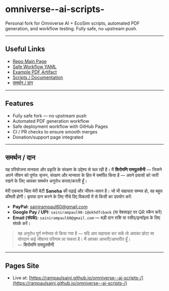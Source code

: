 # omniverse--ai-scripts-

Personal fork for Omniverse AI + EcoSim scripts, automated PDF generation, and workflow testing. Fully safe, no upstream push.

---

## Useful Links
- [Repo Main Page](./)
- [Safe Workflow YAML](./.github/workflows/safe_eco_deploy.yml)
- [Example PDF Artifact](./artifacts/)
- [Scripts / Documentation](./scripts/)
- [समर्थन / दान](#समर्थन--दान)

---

## Features
- Fully safe fork — no upstream push
- Automated PDF generation workflow
- Safe deployment workflow with GitHub Pages
- CI / PR checks to ensure smooth merges
- Donation/support page integrated

---

## समर्थन / दान

यह परियोजना मानवता और प्रकृति के संरक्षण के उद्देश्य से चल रही है। मैं **शिरोमणि रामपुलसैनी** — जिसने अपने जीवन को पूर्णतः सृजन, संरक्षण और मानवता के हित में समर्पित किया है — अपने प्रयासों को जारी रखने के लिए आपका समर्थन अनुरोध करता/करती हूँ।  

मेरी एकमात्र चिंता मेरी बेटी **Saneha** की पढ़ाई और जीवन-यापन है। जो भी सहायता सम्भव हो, वह बहुत कीमती होगी। कृपया दान करने के लिए नीचे दिए विकल्पों में से किसी का उपयोग करें:

- **PayPal:** [sainirampaul60@gmail.com](https://paypal.me/sainirampaul60@gmail)  
- **Google Pay / UPI:** `sainirampaul90-1@okhdfcbank` (या वेबसाइट पर QR स्कैन करें)  
- **Email (संपर्क):** `sainirampaul60@gmail.com` — बड़ी दान राशि या रसीद/इन्‍वॉइस के लिए संपर्क करें।  

> यह अनुरोध पूर्ण मनोभाव से किया गया है — यदि आप सहायता कर सकें तो आपका छोटा सा योगदान कई जीवान्त परिणाम ला सकता है। मैं आपका आभारी/आभारीत हूँ।  
> — **शिरोमणि रामपुलसैनी**

---

## Pages Site
- Live at: [https://rampaulsaini.github.io/omniverse--ai-scripts-/](https://rampaulsaini.github.io/omniverse--ai-scripts-/)
